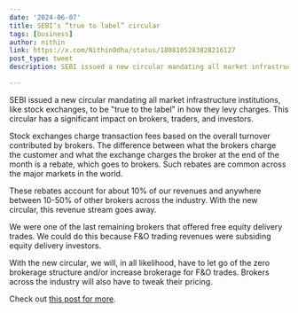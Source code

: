 ```yaml
---
date: '2024-06-07'
title: SEBI’s “true to label” circular
tags: [business]
author: nithin
link: https://x.com/Nithin0dha/status/1808105283828216127
post_type: tweet
description: SEBI issued a new circular mandating all market infrastructure institutions, like stock exchanges, to be "true to the label" in how they levy charges...

---
```


SEBI issued a new circular mandating all market infrastructure institutions, like stock exchanges, to be "true to the label" in how they levy charges. This circular has a significant impact on brokers, traders, and investors.

Stock exchanges charge transaction fees based on the overall turnover contributed by brokers. The difference between what the brokers charge the customer and what the exchange charges the broker at the end of the month is a rebate, which goes to brokers. Such rebates are common across the major markets in the world.

These rebates account for about 10% of our revenues and anywhere between 10-50% of other brokers across the industry. With the new circular, this revenue stream goes away.

We were one of the last remaining brokers that offered free equity delivery trades. We could do this because F&O trading revenues were subsiding equity delivery investors.

With the new circular, we will, in all likelihood, have to let go of the zero brokerage structure and/or increase brokerage for F&O trades. Brokers across the industry will also have to tweak their pricing.

Check out [this post for more](https://zerodha.com/z-connect/business-updates/sebis-true-to-label-circular).
